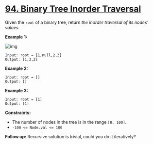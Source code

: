 # [94. Binary Tree Inorder Traversal](https://leetcode.com/problems/binary-tree-inorder-traversal/description/)

Given the `root` of a binary tree, return *the inorder traversal of its nodes' values*.

**Example 1:**

![img](https://assets.leetcode.com/uploads/2020/09/15/inorder_1.jpg)

    Input: root = [1,null,2,3]
    Output: [1,3,2]

**Example 2:**

    Input: root = []
    Output: []

**Example 3:**

    Input: root = [1]
    Output: [1]
 
**Constraints:**

- The number of nodes in the tree is in the range `[0, 100]`.
- `-100 <= Node.val <= 100`
 

**Follow up:** Recursive solution is trivial, could you do it iteratively?